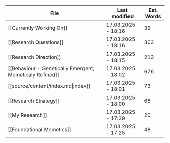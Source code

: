<!-- QueryToSerialize: TABLE dateformat(file.mtime, "dd.MM.yyyy - HH:mm") AS "Last modified", round(file.size / 5) AS "Est. Words" FROM "" WHERE file.size > 0 SORT file.mtime DESC LIMIT 8 -->
<!-- SerializedQuery: TABLE dateformat(file.mtime, "dd.MM.yyyy - HH:mm") AS "Last modified", round(file.size / 5) AS "Est. Words" FROM "" WHERE file.size > 0 SORT file.mtime DESC LIMIT 8 -->

| File                                                                                                                             | Last modified      | Est. Words |
| -------------------------------------------------------------------------------------------------------------------------------- | ------------------ | ---------- |
| [[Currently Working On]]                                                                 | 17.03.2025 - 18:16 | 39         |
| [[Research Questions]]                                                                     | 17.03.2025 - 18:16 | 303        |
| [[Research Direction]]                                                                     | 17.03.2025 - 18:15 | 213        |
| [[Behaviour - Genetically Emergent, Memeticaly Refined]] | 17.03.2025 - 18:02 | 676        |
| [[source/content/index.md\|index]]                                                                                               | 17.03.2025 - 18:01 | 73         |
| [[Research Strategy]]                                                                       | 17.03.2025 - 18:00 | 68         |
| [[My Research]]                                                                                   | 17.03.2025 - 17:39 | 20         |
| [[Foundational Memetics]]                                                               | 17.03.2025 - 17:25 | 48         |
<!-- SerializedQuery END -->

